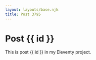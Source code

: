 ```yaml
---
layout: layouts/base.njk
title: Post 3795
---
```


# Post {{ id }}

This is post {{ id }} in my Eleventy project.
